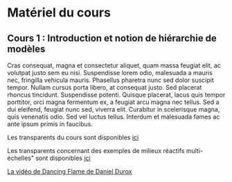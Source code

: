 # Matériel du cours

## Cours 1 : Introduction et notion de hiérarchie de modèles

Cras consequat, magna et consectetur aliquet, quam massa feugiat elit, ac volutpat justo sem eu nisi. Suspendisse lorem odio, malesuada a mauris nec, fringilla vehicula mauris. Phasellus pharetra nunc sed dolor suscipit tempor. Nullam cursus porta libero, at consequat justo. Sed placerat rhoncus tincidunt. Suspendisse potenti. Quisque placerat, lacus quis tempor porttitor, orci magna fermentum ex, a feugiat arcu magna nec tellus. Sed a dui eleifend, feugiat nunc sed, viverra elit. Curabitur in scelerisque magna, quis venenatis odio. Sed vel luctus tellus. Interdum et malesuada fames ac ante ipsum primis in faucibus. 

Les transparents du cours sont disponibles [ici](https://moodle.polytechnique.fr/pluginfile.php/318423/mod_folder/content/0/MAP551_Intro_Massot_2020_2021.pdf?forcedownload=1)

Les transparents concernant des exemples de milieux réactifs multi-échelles" sont disponibles [ici](https://moodle.polytechnique.fr/pluginfile.php/318423/mod_folder/content/0/Exemples_CoursMAP551_2020_2021_Slides.pdf?forcedownload=1)

[La vidéo de Dancing Flame de Daniel Durox](https://youtu.be/oTzOHjhBZFY)
